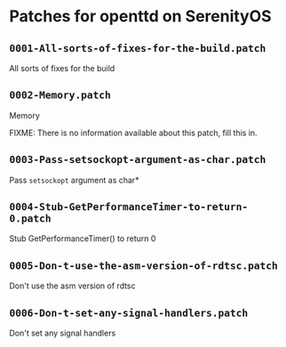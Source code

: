 # Patches for openttd on SerenityOS

## `0001-All-sorts-of-fixes-for-the-build.patch`

All sorts of fixes for the build


## `0002-Memory.patch`

Memory

FIXME: There is no information available about this patch, fill this in.

## `0003-Pass-setsockopt-argument-as-char.patch`

Pass `setsockopt` argument as char*


## `0004-Stub-GetPerformanceTimer-to-return-0.patch`

Stub GetPerformanceTimer() to return 0


## `0005-Don-t-use-the-asm-version-of-rdtsc.patch`

Don't use the asm version of rdtsc


## `0006-Don-t-set-any-signal-handlers.patch`

Don't set any signal handlers


